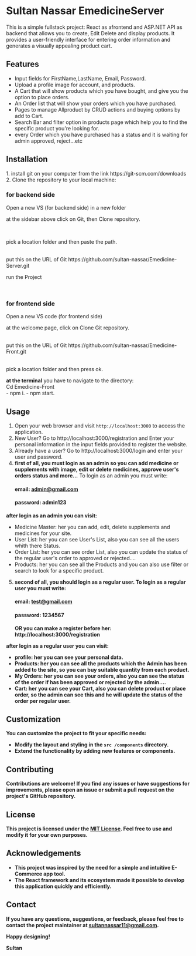 # Sultan Nassar EmedicineServer 

This is a simple fullstack project: React as afrontend and ASP.NET API as backend that allows you to create, Edit Delete and display products. It provides a user-friendly interface for entering order information and generates a visually appealing product cart.

## Features

- Input fields for FirstName,LastName, Email, Password.
- Upload a profile image for account, and products.
- A Cart that will show products which you have bought, and give you the option to place orders.
- An Order list that will show your orders which you have purchased.
- Pages to manage Allproduct by CRUD actions and buying options by add to Cart.
- Search Bar and filter option in products page which help you to find the specific product you're looking for.
- every Order which you have purchased has a status and it is waiting for admin approved, reject...etc

## Installation
<p>
1. install git on your computer from the link https://git-scm.com/downloads <br>
2.  Clone the repository to your local machine: <br>
   
 
### for backend side
   
<p> Open a new VS (for backend side) in a new folder <br>  </p> 
<p> at the sidebar above click on Git, then Clone repository.  <br>  </p> 
   <br>
   <p> pick a location folder and then paste the path.  </p> 
<br>
   put this on the URL of Git
   https://github.com/sultan-nassar/Emedicine-Server.git  <br>
<p>
<p> run the Project<br>  </p> 
<br>
</p>

### for frontend side

<p> Open a new VS code (for frontend side)<br>  </p> 
<p> at the welcome page, click on Clone Git repository.  <br>  </p> 
   <br>
   put this on the URL of Git
    https://github.com/sultan-nassar/Emedicine-Front.git  <br>
 <br>
    <p> pick a location folder and then press ok.  </p> 
<p>
<strong> at the terminal</strong> you have to navigate to the directory: <br>
  Cd Emedicine-Front <br>
- npm i.
- npm start.
<br>
</p>



## Usage   

1. Open your web browser and visit `http://localhost:3000` to access the application.
2. New User? Go to http://localhost:3000/registration and Enter your personal information in the input fields provided to register the website. 
3. Already have a user? Go to http://localhost:3000/login and enter your user and password.
   <br>
4. <strong> first of all, you must login as an <strong>admin</strong> so you can add medicine or supplements with image, edit or delete medicines, approve user's orders status and more...</strong>
   To login as an admin you must write:
   #### <strong> email: admin@gmail.com </strong>
   #### <strong> password: admin123 </strong>
   
  <strong>after login as an admin you can visit:</strong>
- Medicine Master: her you can add, edit, delete supplements and medicines for your site.
- User List: her you can see User's List, also you can see all the users whith there Status.
- Order List: her you can see order List, also you can update the status of the regular user's order to approved or rejected....
- Products: her you can see all the Products and you can also use filter or search to look for a specific product.

5. <strong> second of all, you should login as a <strong>regular user</strong>.
   To login as a regular user you must write:
   #### <strong> email: test@gmail.com </strong>
   #### <strong> password: 1234567 </strong>
   
   OR you can make a register before her: http://localhost:3000/registration
   
  <strong>after login as a regular user you can visit:</strong>
- profile: her you can see your personal data.
- Products: her you can see all the products which the Admin has been added to the site, so you can buy suitable quantity from each product.
- My Orders: her you can see your orders, also you can see the status of the order if has been approved or rejected by the admin....
- Cart: her you can see your Cart, also you can delete product or place order, so the admin can see this and he will update the status of the order per regular user.




## Customization

You can customize the project to fit your specific needs:

- Modify the layout and styling in the `src /components` directory.
- Extend the functionality by adding new features or components.




## Contributing

Contributions are welcome! If you find any issues or have suggestions for improvements, please open an issue or submit a pull request on the project's GitHub repository.

## License

This project is licensed under the [MIT License](LICENSE). Feel free to use and modify it for your own purposes.


## Acknowledgements

- This project was inspired by the need for a simple and intuitive E-Commerce app tool.
- The React framework and its ecosystem made it possible to develop this application quickly and efficiently.


## Contact

If you have any questions, suggestions, or feedback, please feel free to contact the project maintainer at sultannassar11@gmail.com.

Happy designing!

Sultan
